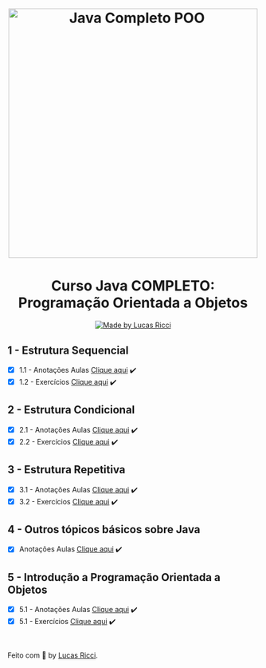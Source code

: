 <h1 align="center">
    <img alt="Java Completo POO" src="https://bit.ly/3qoCj5I" width="500px" />
</h1>

<h1 align="center">
  Curso Java COMPLETO: Programação Orientada a Objetos
</h1>

<p align="center">
  <a href="https://www.udemy.com/course/java-curso-completo/">
    <img alt="Made by Lucas Ricci" src="https://img.shields.io/badge/Made%20by-Lucas%20Ricci-whitesmoke">
  </a>
</p>

## 1 - Estrutura Sequencial 

- [x] 1.1 - Anotações Aulas [Clique aqui](https://github.com/lurafael/java-poo/blob/master/01-aulas-estrutura-sequencial/src/EstruturaSequencial.java) :heavy_check_mark:
- [x] 1.2 - Exercícios [Clique aqui](https://github.com/lurafael/java-poo/tree/master/01-exercicios-estrutura-sequencial/src) :heavy_check_mark:

## 2 - Estrutura Condicional

- [x] 2.1 - Anotações Aulas [Clique aqui](https://github.com/lurafael/java-poo/blob/master/02-aulas-estrutura-condicional/src/EstruturaCondicional.java) :heavy_check_mark:
- [x] 2.2 - Exercícios [Clique aqui](https://github.com/lurafael/java-poo/tree/master/02-exercicios-estrutura-condicional/src) :heavy_check_mark:

## 3 - Estrutura Repetitiva

- [x] 3.1 - Anotações Aulas [Clique aqui](https://github.com/lurafael/java-poo/blob/master/03-aulas-estrutura-repetitiva/src/EstruturaRepetitiva.java) :heavy_check_mark:
- [x] 3.2 - Exercícios [Clique aqui](https://github.com/lurafael/java-poo/tree/master/03-exercicios-estrutura-repetitiva/src) :heavy_check_mark:

## 4 - Outros tópicos básicos sobre Java

- [x] Anotações Aulas [Clique aqui](https://github.com/lurafael/java-poo/blob/master/04-aulas-outros-topicos-basicos-sobre-java/src/TopicosBasicos.java) :heavy_check_mark:

## 5 - Introdução a Programação Orientada a Objetos

- [x] 5.1 - Anotações Aulas [Clique aqui](https://github.com/lurafael/java-poo/blob/master/05-aulas-introducao-poo/src) :heavy_check_mark:
- [x] 5.1 - Exercícios [Clique aqui](https://github.com/lurafael/java-poo/blob/master/05-exercicios-introducao-poo/src) :heavy_check_mark:

<br>

Feito com :purple_heart: by [Lucas Ricci](https://www.linkedin.com/in/lucasrafaelricci/).
